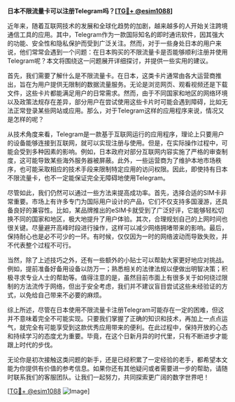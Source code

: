 **日本不限流量卡可以注册Telegram吗？[[TG💪+ @esim1088](https://t.me/s/esim1088)]**

近年来，随着互联网技术的发展和全球化趋势的加剧，越来越多的人开始关注跨境通信工具的应用。其中，Telegram作为一款国际知名的即时通讯软件，因其强大的功能、安全性和隐私保护而受到广泛关注。然而，对于一些身处日本的用户来说，他们常常会遇到一个问题：在日本购买的不限流量卡是否能够顺利注册并使用Telegram呢？本文将围绕这一问题展开详细探讨，并提供一些实用的建议。

首先，我们需要了解什么是不限流量卡。在日本，这类卡片通常由各大运营商推出，旨在为用户提供无限制的数据流量服务。无论是浏览网页、观看视频还是下载文件，这些卡片都能满足用户的日常需求。然而，由于不同国家和地区的网络环境以及政策法规存在差异，部分用户在尝试使用这些卡片时可能会遇到障碍，比如无法正常登录某些网站或应用。那么，对于Telegram这样的应用程序来说，情况又是怎样的呢？

从技术角度来看，Telegram是一款基于互联网运行的应用程序，理论上只要用户的设备能够连接到互联网，就可以实现注册与使用。但是，在实际操作过程中，可能会受到多种因素的影响。例如，日本政府对部分互联网内容实施了严格的审查制度，这可能导致某些海外服务器被屏蔽。此外，一些运营商为了维护本地市场秩序，也可能采取相应的技术手段来限制特定应用的访问权限。因此，即使持有日本不限流量卡，也不一定能保证完全无障碍地使用Telegram。

尽管如此，我们仍然可以通过一些方法来提高成功率。首先，选择合适的SIM卡非常重要。市场上有许多专门为国际用户设计的产品，它们不仅支持多国漫游，还具备良好的兼容性。比如，某品牌推出的eSIM卡就受到了广泛好评，它能够轻松切换不同的国家和地区，极大地提升了用户体验。其次，合理规划自己的上网时间也很关键。尽量避开高峰时段进行操作，这样可以减少网络拥堵带来的影响。最后，保持耐心也是必不可少的一环。有时候，仅仅因为一时的网络波动而导致失败，并不代表整个过程不可行。

当然，除了上述技巧之外，还有一些额外的小贴士可以帮助大家更好地应对挑战。例如，提前准备好备用设备以防万一；熟悉相关的法律法规以便做出明智决策；积极寻求专业人士的帮助等。值得注意的是，虽然目前市面上有很多关于如何绕过限制的方法流传于网络，但出于安全考虑，我们并不建议盲目尝试这些未经验证的方式，以免给自己带来不必要的麻烦。

综上所述，尽管在日本使用不限流量卡注册Telegram可能存在一定的困难，但这并不意味着完全不可能实现。只要我们掌握了正确的知识和技术，再加上一点点运气，就完全有可能享受到这款优秀应用带来的便利。在此过程中，保持开放的心态和持续学习的态度尤为重要。毕竟，在这个日新月异的时代里，只有不断进步才能跟上时代的步伐。

无论你是初次接触这类问题的新手，还是已经积累了一定经验的老手，都希望本文能为你提供有价值的参考信息。如果你还有其他疑问或者需要进一步的帮助，请随时联系我们的客服团队。让我们一起努力，共同探索更广阔的数字世界吧！

[[TG💪+ @esim1088](https://t.me/s/esim1088) ![Image](https://i.postimg.cc/4NQfJmqS/Snipaste-2025-05-13-00-14-12.png)]